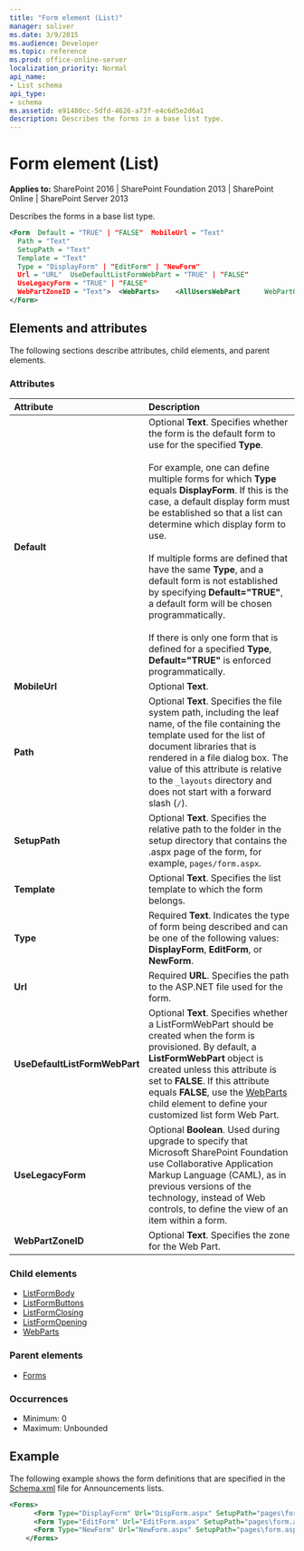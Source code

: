 ```yaml
---
title: "Form element (List)"
manager: soliver
ms.date: 3/9/2015
ms.audience: Developer
ms.topic: reference
ms.prod: office-online-server
localization_priority: Normal
api_name:
- List schema
api_type:
- schema
ms.assetid: e91480cc-5dfd-4626-a73f-e4c6d5e2d6a1
description: Describes the forms in a base list type.
---
```


# Form element (List)

**Applies to:** SharePoint 2016 | SharePoint Foundation 2013 | SharePoint Online | SharePoint Server 2013
  
Describes the forms in a base list type.
  
```XML
<Form  Default = "TRUE" | "FALSE"  MobileUrl = "Text"
  Path = "Text"
  SetupPath = "Text"
  Template = "Text"
  Type = "DisplayForm" | "EditForm" | "NewForm"
  Url = "URL"  UseDefaultListFormWebPart = "TRUE" | "FALSE"
  UseLegacyForm = "TRUE" | "FALSE"
  WebPartZoneID = "Text">  <WebParts>    <AllUsersWebPart      WebPartOrder = Integer      WebPartZoneID = "Text">        <![CDATA[...]]>    </AllUsersWebPart>  </WebParts>
</Form>
```

## Elements and attributes

The following sections describe attributes, child elements, and parent elements.

### Attributes

|**Attribute**|**Description**|
|:-----|:-----|
|**Default** <br/> |Optional **Text**. Specifies whether the form is the default form to use for the specified **Type**.<br/><br/>For example, one can define multiple forms for which **Type** equals **DisplayForm**. If this is the case, a default display form must be established so that a list can determine which display form to use.<br/><br/>If multiple forms are defined that have the same **Type**, and a default form is not established by specifying **Default="TRUE"**, a default form will be chosen programmatically.<br/><br/>If there is only one form that is defined for a specified **Type**, **Default="TRUE"** is enforced programmatically.  <br/> |
|**MobileUrl** <br/> |Optional **Text**.  <br/> |
|**Path** <br/> |Optional **Text**. Specifies the file system path, including the leaf name, of the file containing the template used for the list of document libraries that is rendered in a file dialog box. The value of this attribute is relative to the `_layouts` directory and does not start with a forward slash (`/`).  <br/> |
|**SetupPath** <br/> |Optional **Text**. Specifies the relative path to the folder in the setup directory that contains the .aspx page of the form, for example, `pages/form.aspx`.  <br/> |
|**Template** <br/> |Optional **Text**. Specifies the list template to which the form belongs.  <br/> |
|**Type** <br/> |Required **Text**. Indicates the type of form being described and can be one of the following values: **DisplayForm**, **EditForm**, or **NewForm**.  <br/> |
|**Url** <br/> |Required **URL**. Specifies the path to the ASP.NET file used for the form.  <br/> |
|**UseDefaultListFormWebPart** <br/> |Optional **Text**. Specifies whether a ListFormWebPart should be created when the form is provisioned. By default, a **ListFormWebPart** object is created unless this attribute is set to **FALSE**. If this attribute equals **FALSE**, use the [WebParts](webparts-element-list.md) child element to define your customized list form Web Part.  <br/> |
|**UseLegacyForm** <br/> |Optional **Boolean**. Used during upgrade to specify that Microsoft SharePoint Foundation use Collaborative Application Markup Language (CAML), as in previous versions of the technology, instead of Web controls, to define the view of an item within a form.  <br/> |
|**WebPartZoneID** <br/> |Optional **Text**. Specifies the zone for the Web Part.  <br/> |
   
### Child elements

- [ListFormBody](listformbody-element-list.md)
- [ListFormButtons](listformbuttons-element-list.md)
- [ListFormClosing](listformclosing-element-list.md)
- [ListFormOpening](listformopening-element-list.md)
- [WebParts](webparts-element-list.md)
   
### Parent elements

- [Forms](forms-element-list.md)
   
### Occurrences

- Minimum: 0
- Maximum: Unbounded  
   
## Example

The following example shows the form definitions that are specified in the [Schema.xml](http://msdn.microsoft.com/library/c2f01064-80d8-47ee-b602-ecf4c480ac56%28Office.15%29.aspx) file for Announcements lists. 
  
```XML
<Forms>
      <Form Type="DisplayForm" Url="DispForm.aspx" SetupPath="pages\form.aspx" WebPartZoneID="Main" />
      <Form Type="EditForm" Url="EditForm.aspx" SetupPath="pages\form.aspx" WebPartZoneID="Main" />
      <Form Type="NewForm" Url="NewForm.aspx" SetupPath="pages\form.aspx" WebPartZoneID="Main" />
    </Forms>
```

<br/>
